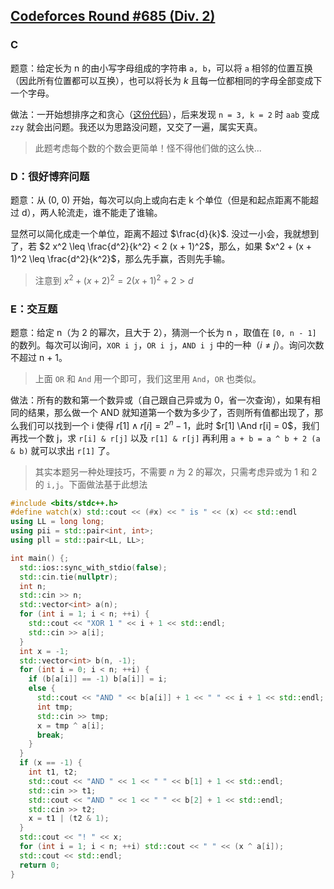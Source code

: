 ## [Codeforces Round #685 (Div. 2)](https://codeforces.com/contest/1451)

### C

题意：给定长为 n 的由小写字母组成的字符串 `a, b`，可以将 `a` 相邻的位置互换（因此所有位置都可以互换），也可以将长为 $k$ 且每一位都相同的字母全部变成下一个字母。

做法：一开始想排序之和贪心（[这份代码](https://codeforces.com/contest/1451/submission/99143008)），后来发现 `n = 3, k = 2` 时 `aab` 变成 `zzy` 就会出问题。我还以为思路没问题，又交了一遍，属实天真。

> 此题考虑每个数的个数会更简单！怪不得他们做的这么快...

### D：很好博弈问题

题意：从 (0, 0) 开始，每次可以向上或向右走 k 个单位（但是和起点距离不能超过 d），两人轮流走，谁不能走了谁输。

显然可以简化成走一个单位，距离不超过 $\frac{d}{k}$. 没过一小会，我就想到了，若 $2 x^2 \leq \frac{d^2}{k^2} < 2 (x + 1)^2$，那么，如果 $x^2 + (x + 1)^2 \leq \frac{d^2}{k^2}$，那么先手赢，否则先手输。

> 注意到 $x^2 + (x + 2)^2 = 2 (x + 1)^2 + 2 > d$


### E：交互题

题意：给定 n（为 2 的幂次，且大于 2），猜测一个长为 n ，取值在 `[0, n - 1]` 的数列。每次可以询问，`XOR i j`，`OR i j`，`AND i j` 中的一种（$i \neq j$）。询问次数不超过 n + 1。

> 上面 `OR` 和 `And` 用一个即可，我们这里用 `And`，`OR` 也类似。

做法：所有的数和第一个数异或（自己跟自己异或为 0，省一次查询），如果有相同的结果，那么做一个 AND 就知道第一个数为多少了，否则所有值都出现了，那么我们可以找到一个 i 使得 $r[1] \wedge r[i] = 2^n - 1$，此时 $r[1] \And r[i] = 0$，我们再找一个数 j，求 `r[i] & r[j]` 以及 `r[1] & r[j]` 再利用 `a + b = a ^ b + 2 (a & b)` 就可以求出 `r[1]` 了。

> 其实本题另一种处理技巧，不需要 $n$ 为 2 的幂次，只需考虑异或为 1 和 2 的 `i,j`。下面做法基于此想法


``` C++
#include <bits/stdc++.h>
#define watch(x) std::cout << (#x) << " is " << (x) << std::endl
using LL = long long;
using pii = std::pair<int, int>;
using pll = std::pair<LL, LL>;

int main() {;
  std::ios::sync_with_stdio(false);
  std::cin.tie(nullptr);
  int n;
  std::cin >> n;
  std::vector<int> a(n);
  for (int i = 1; i < n; ++i) {
    std::cout << "XOR 1 " << i + 1 << std::endl;
    std::cin >> a[i];
  }
  int x = -1;
  std::vector<int> b(n, -1);
  for (int i = 0; i < n; ++i) {
    if (b[a[i]] == -1) b[a[i]] = i;
    else {
      std::cout << "AND " << b[a[i]] + 1 << " " << i + 1 << std::endl;
      int tmp;
      std::cin >> tmp;
      x = tmp ^ a[i];
      break;
    }
  }
  if (x == -1) {
    int t1, t2;
    std::cout << "AND " << 1 << " " << b[1] + 1 << std::endl;
    std::cin >> t1;
    std::cout << "AND " << 1 << " " << b[2] + 1 << std::endl;
    std::cin >> t2;
    x = t1 | (t2 & 1);
  }
  std::cout << "! " << x;
  for (int i = 1; i < n; ++i) std::cout << " " << (x ^ a[i]);
  std::cout << std::endl;
  return 0;
}
```